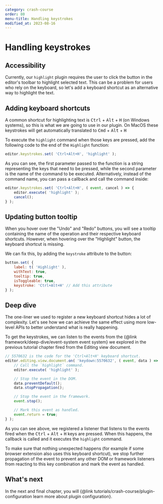 ```yaml
---
category: crash-course
order: 80
menu-title: Handling keystrokes
modified_at: 2023-08-16
---
```


# Handling keystrokes

## Accessibility

Currently, our `highlight` plugin requires the user to click the button in the editor's toolbar to highlight selected text. This can be a problem for users who rely on the keyboard, so let's add a keyboard shortcut as an alternative way to highlight the text.

## Adding keyboard shortcuts

A common shortcut for highlighting text is <kbd>Ctrl</kbd> + <kbd>Alt</kbd> + <kbd>H</kbd> (on Windows systems), so this is what we are going to use in our plugin. On MacOS these keystrokes will get automatically translated to <kbd>Cmd</kbd> + <kbd>Alt</kbd> + <kbd>H</kbd>

To execute the `highlight` command when those keys are pressed, add the following code to the end of the `Highlight` function:

```js
editor.keystrokes.set( 'Ctrl+Alt+H', 'highlight' );
```

As you can see, the first parameter passed to the function is a string representing the keys that need to be pressed, while the second parameter is the name of the command to be executed. Alternatively, instead of the command name, you can pass a callback and call the command inside:

```js
editor.keystrokes.set( 'Ctrl+Alt+H', ( event, cancel ) => {
	editor.execute( 'highlight' );
	cancel();
} );
```

## Updating button tooltip

When you hover over the "Undo" and "Redo" buttons, you will see a tooltip containing the name of the operation and their respective keyboard shortcuts. However, when hovering over the "Highlight" button, the keyboard shortcut is missing.

We can fix this, by adding the `keystroke` attribute to the button:

```js
button.set( {
	label: t( 'Highlight' ),
	withText: true,
	tooltip: true,
	isToggleable: true,
	keystroke: 'Ctrl+Alt+H' // Add this attribute
} );
```

## Deep dive

The one-liner we used to register a new keyboard shortcut hides a lot of complexity. Let's see how we can achieve the same effect using more low-level APIs to better understand what is really happening.

To get the keystrokes, we can listen to the events from the {@link framework/deep-dive/event-system event system} we explored in the previous tutorial chapter fired from the Editing view document.

```js
// 5570632 is the code for the 'Ctrl+Alt+H' keyboard shortcut.
editor.editing.view.document.on( 'keydown:5570632', ( event, data ) => {
	// Call the `highlight` command.
	editor.execute( 'highlight' );

	// Stop the event in the DOM.
	data.preventDefault();
	data.stopPropagation();

	// Stop the event in the framework.
	event.stop();

	// Mark this event as handled.
	event.return = true;
} );
```

As you can see above, we registered a listener that listens to the events fired when the <kbd>Ctrl</kbd> + <kbd>Alt</kbd> + <kbd>H</kbd> keys are pressed. When this happens, the callback is called and it executes the `highlight` command.

To make sure that nothing unexpected happens (for example if some browser extension also uses this keyboard shortcut), we stop further propagation of the event to prevent any other DOM or framework listeners from reacting to this key combination and mark the event as handled.

## What's next

In the next and final chapter, you will {@link tutorials/crash-course/plugin-configuration learn more about plugin configuration}.
